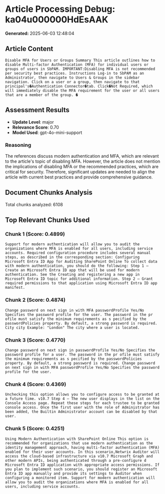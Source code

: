 # Article Processing Debug: ka04u000000HdEsAAK

**Generated:** 2025-06-03 12:48:04

## Article Content

```
Disable MFA for Users or Groups Summary This article outlines how to disable Multi-factor Authentication (MFA) for individual users or groups of users in SbPAM. IMPORTANT:Disabling MFA is not recommended per security best practices. Instructions Log-in to SbPAM as an Administrator, then navigate to Users & Groups in the sidebar navigation. Click on a user or a group, then navigate to that principal's�Authentication Connector�tab. Click�Not Required, which will immediately disable the MFA requirement for the user or all users that are a member of the group. �
```

## Assessment Results

- **Update Level**: major
- **Relevance Score**: 0.70
- **Model Used**: gpt-4o-mini-support

### Reasoning

The references discuss modern authentication and MFA, which are relevant to the article's topic of disabling MFA. However, the article does not mention the implications of disabling MFA or the recommended practices, which are critical for security. Therefore, significant updates are needed to align the article with current best practices and provide comprehensive guidance.

## Document Chunks Analysis

Total chunks analyzed: 6108

## Top Relevant Chunks Used

### Chunk 1 (Score: 0.4899)

```
Support for modern authentication will allow you to audit the organizations where MFA is enabled for all users, including service accounts. Required configuration procedure includes several manual steps, as described in the corresponding section: Configuring Microsoft Entra ID App for Auditing SharePoint Online To collect data with modern authentication, you should do the following: Step 1 – Create an Microsoft Entra ID app that will be used for modern authentication. See the Creating and registering a new app in Microsoft Entra ID topic for additional information. Step 2 – Grant required permissions to that application using Microsoft Entra ID app manifest.
```

### Chunk 2 (Score: 0.4874)

```
Change password on next sign in with MFA passwordProfile Yes/No Specifies the password profile for the user. The password in the pr ofile must satisfy the minimum requirements as s pecified by the passwordPolicies property. By default, a strong password is required. City city Example: "London" The city where a user is located.
```

### Chunk 3 (Score: 0.4770)

```
Change password on next sign in passwordProfile Yes/No Specifies the password profile for a user. The password in the pr ofile must satisfy the minimum requirements as s pecified by the passwordPolicies property. By default, a strong password is required. Change password on next sign in with MFA passwordProfile Yes/No Specifies the password profile for the user.
```

### Chunk 4 (Score: 0.4369)

```
Unchecking this option allows you to configure access to be granted at a future time. v10.7 Step 4 – The new user displays in the list on the Console Access page. Repeat these steps for each trustee to be granted console access. Once the first user with the role of Administrator has been added, the Builtin Administrator account can be disabled by that user.
```

### Chunk 5 (Score: 0.4251)

```
Using Modern Authentication with SharePoint Online This option is recommended for organizations that use modern authentication as the identity management approach, having multi-factor authentication (MFA) enabled for their user accounts. In this scenario,Netwrix Auditor will access the cloud-based infrastructure via v10.7 Microsoft Graph and other modern APIs, being authenticated through a pre-configure d Microsoft Entra ID application with appropriate access permissions. If you plan to implement such scenario, you should register an Microsoft Entra ID app manually and provide its settings to Auditor when configuring a monitored item. Support for modern authentication will allow you to audit the organizations where MFA is enabled for all users, including service accounts.
```

